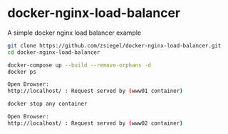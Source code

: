 # docker-nginx-load-balancer
A simple docker nginx load balancer example

```sh
git clone https://github.com/zsiegel/docker-nginx-load-balancer.git
cd docker-nginx-load-balancer

docker-compose up --build --remove-orphans -d
docker ps

Open Browser:
http://localhost/ : Request served by (www01 container)

docker stop any container

Open Browser:
http://localhost/ : Request served by (www02 container)

```
